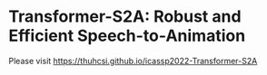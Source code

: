 # Transformer-S2A: Robust and Efficient Speech-to-Animation
Please visit https://thuhcsi.github.io/icassp2022-Transformer-S2A